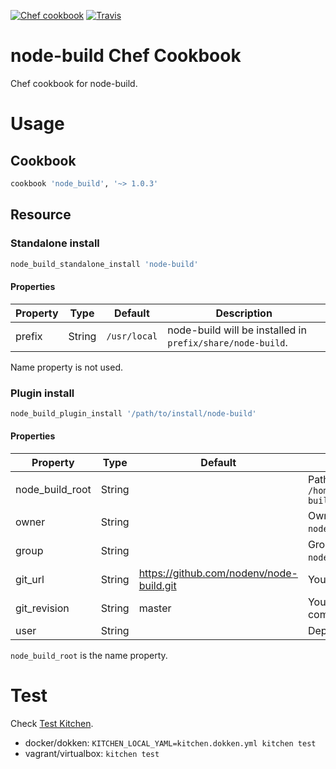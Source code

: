 [![Chef cookbook](https://img.shields.io/cookbook/v/node_build.svg)]()
[![Travis](https://img.shields.io/travis/afaundez/node-build-cookbook.svg)]()
# node-build Chef Cookbook

Chef cookbook for node-build.

# Usage

## Cookbook

```ruby
cookbook 'node_build', '~> 1.0.3'
```

## Resource

### Standalone install

```ruby
node_build_standalone_install 'node-build'
```

#### Properties

| Property  | Type    | Default       | Description |
| --------- | ------- | ------------- | ----------- |
| prefix    | String  | `/usr/local`  | node-build will be installed in `prefix/share/node-build`. |

Name property is not used.

### Plugin install

```ruby
node_build_plugin_install '/path/to/install/node-build'
```

#### Properties

| Property        | Type    | Default                                   | Description |
| --------------- | ------- | ----------------------------------------  | ----------- |
| node_build_root | String  |                                           | Path to install node-build: `/home/myuser/.nodenv/plugins/node-build` |
| owner           | String  |                                           | Owner responsible of `node_build_path`.  |
| group           | String  |                                           | Group responsible of `node_build_path`.  |
| git_url         | String  | https://github.com/nodenv/node-build.git  | You can give an alternative git URL  |
| git_revision    | String  | master                                    | You can choose a branch, tag, or commit to be synchronized with git  |
| user            | String  |                                           | Deprecated. Use `owner` instead  |

`node_build_root` is the name property.

# Test

Check [Test Kitchen](https://kitchen.ci/docs/getting-started/running-test).

- docker/dokken: `KITCHEN_LOCAL_YAML=kitchen.dokken.yml kitchen test`
- vagrant/virtualbox: `kitchen test`
